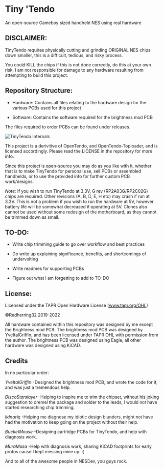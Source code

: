 # Tiny 'Tendo
An open-source Gameboy sized handheld NES using real hardware

## DISCLAIMER:

TinyTendo requires physically cutting and grinding ORIGINAL NES chips down smaller, this is a difficult, tedious, and risky process. 

You could KILL the chips if this is not done correctly, do this at your own risk, I am not responsible for damage to any hardware resulting from attempting to build this project.

## Repository Structure:

* Hardware: Contains all files relating to the hardware design for the various PCBs used for this project

* Software: Contains the software required for the brightness mod PCB

The files required to order PCBs can be found under releases.

![TinyTendo Internals](https://i.imgur.com/28VYGCG.jpg)
	
This project is a derivitive of OpenTendo, and OpenTendo-Toploader, and is licensed accordingly. Please read the LICENSE in the repository for more info.

Since this project is open-source you may do as you like with it, whether that is to make TinyTendo for personal use, sell PCBs or assembled handhelds, or to use the provided info for further custom PCB work/designs.


*Note:* If you wish to run TinyTendo at 3.3V, G rev (RP2A03G/RP2C02G) chips are required. Other revisions (A, B, D, E, H etc) may crash if run at 3.3V.
This is not a problem if you wish to run the hardware at 5V, however battery life will be somewhat decreased if operating at 5V.
Clones also cannot be used without some redesign of the motherboard, as they cannot be trimmed down as small.


## TO-DO:

* Write chip trimming guide to go over workflow and best practices

* Do write up explaining significance, benefits, and shortcomings of undervolting

* Write readmes for supporting PCBs

* Figure out what I am forgetting to add to TO-DO

## License:

Licensed under
the TAPR Open Hardware License (www.tapr.org/OHL)

©Redherring32 2019-2022

All hardware contained within this repository was designed by me except the Brightness mod PCB.
The brightness mod PCB was designed by YveltalGriffin, and has been licensed under TAPR OHL with permission from the author.
The brightness PCB was designed using Eagle, all other hardware was designed using KiCAD.
## Credits

In no particular order:

*YveltalGriffin* -Designed the brightness mod PCB, and wrote the code for it, and was just a tremendous help.

*DiscoStarslayer* -Helping to inspire me to trim the chipset, without his joking suggestion to dremel the package and solder to the leads, I would not have started researching chip trimming.

*lidnariq* -Helping me diagnose my idiotic design blunders, might not have had the motivation to keep going on the project without their help.

*BucketMouse* -Designing cartridge PCBs for TinyTendo, and help with diagnosis work.

*MuraMasa* -Help with diagnosis work, sharing KiCAD footprints for early protos cause I kept messing mine up. :)

And to all of the awesome people in NESDev, you guys rock.

